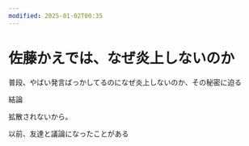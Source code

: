 ```yaml
---
modified: 2025-01-02T00:35
---
```

# 佐藤かえでは、なぜ炎上しないのか

普段、やばい発言ばっかしてるのになぜ炎上しないのか、その秘密に迫る

結論

拡散されないから。

以前、友達と議論になったことがある
